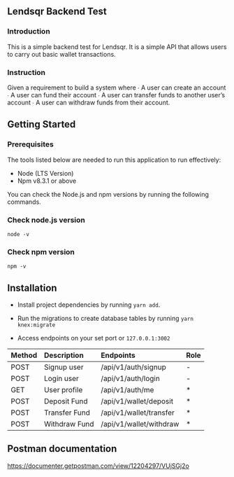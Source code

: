 ## Lendsqr Backend Test

### Introduction

This is a simple backend test for Lendsqr.
It is a simple API that allows users to carry out basic wallet transactions.

### Instruction

Given a requirement to build a system where
∙ A user can create an account
∙ A user can fund their account
∙ A user can transfer funds to another user’s account ∙ A user can withdraw funds from their account.

## Getting Started

### Prerequisites

The tools listed below are needed to run this application to run effectively:

- Node (LTS Version)
- Npm v8.3.1 or above

You can check the Node.js and npm versions by running the following commands.

### Check node.js version

`node -v`

### Check npm version

`npm -v`

## Installation

- Install project dependencies by running `yarn add`.

- Run the migrations to create database tables by running `yarn knex:migrate`

- Access endpoints on your set port or `127.0.0.1:3002`

| Method | Description   | Endpoints               | Role |
| :----- | :------------ | :---------------------- | :--- |
| POST   | Signup user   | /api/v1/auth/signup     | \-   |
| POST   | Login user    | /api/v1/auth/login      | \-   |
| GET    | User profile  | /api/v1/auth/me         | \*   |
| POST   | Deposit Fund  | /api/v1/wallet/deposit  | \*   |
| POST   | Transfer Fund | /api/v1/wallet/transfer | \*   |
| POST   | Withdraw Fund | /api/v1/wallet/withdraw | \*   |

## Postman documentation

https://documenter.getpostman.com/view/12204297/VUjSGj2o
